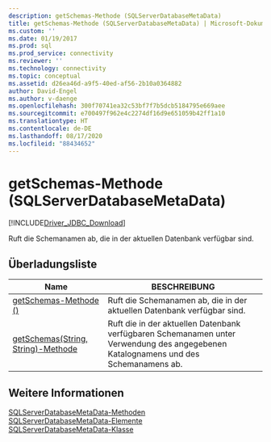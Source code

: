 ```yaml
---
description: getSchemas-Methode (SQLServerDatabaseMetaData)
title: getSchemas-Methode (SQLServerDatabaseMetaData) | Microsoft-Dokumentation
ms.custom: ''
ms.date: 01/19/2017
ms.prod: sql
ms.prod_service: connectivity
ms.reviewer: ''
ms.technology: connectivity
ms.topic: conceptual
ms.assetid: d26ea46d-a9f5-40ed-af56-2b10a0364882
author: David-Engel
ms.author: v-daenge
ms.openlocfilehash: 300f70741ea32c53bf7f7b5dcb5184795e669aee
ms.sourcegitcommit: e700497f962e4c2274df16d9e651059b42ff1a10
ms.translationtype: HT
ms.contentlocale: de-DE
ms.lasthandoff: 08/17/2020
ms.locfileid: "88434652"
---
```

# <a name="getschemas-method-sqlserverdatabasemetadata"></a>getSchemas-Methode (SQLServerDatabaseMetaData)
[!INCLUDE[Driver_JDBC_Download](../../../includes/driver_jdbc_download.md)]

  Ruft die Schemanamen ab, die in der aktuellen Datenbank verfügbar sind.  
  
## <a name="overload-list"></a>Überladungsliste  
  
|Name|BESCHREIBUNG|  
|----------|-----------------|  
|[getSchemas-Methode &#40;&#41;](../../../connect/jdbc/reference/getschemas-method.md)|Ruft die Schemanamen ab, die in der aktuellen Datenbank verfügbar sind.|  
|[getSchemas&#40;String, String&#41;-Methode](../../../connect/jdbc/reference/getschemas-method-string-string.md)|Ruft die in der aktuellen Datenbank verfügbaren Schemanamen unter Verwendung des angegebenen Katalognamens und des Schemanamens ab.|  
  
## <a name="see-also"></a>Weitere Informationen  
 [SQLServerDatabaseMetaData-Methoden](../../../connect/jdbc/reference/sqlserverdatabasemetadata-methods.md)   
 [SQLServerDatabaseMetaData-Elemente](../../../connect/jdbc/reference/sqlserverdatabasemetadata-members.md)   
 [SQLServerDatabaseMetaData-Klasse](../../../connect/jdbc/reference/sqlserverdatabasemetadata-class.md)  
  
  
